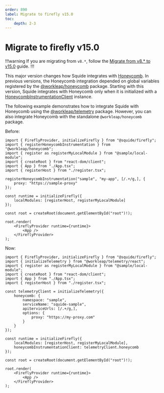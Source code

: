 ```yaml
---
order: 890
label: Migrate to firefly v15.0
toc:
    depth: 2-3
---
```


# Migrate to firefly v15.0

!!!warning
If you are migrating from `v8.*`, follow the [Migrate from v8.* to v15.0](./migrate-from-v8-to-v15.0.md) guide.
!!!

This major version changes how Squide integrates with [Honeycomb](https://www.honeycomb.io/). In previous versions, the Honeycomb integration depended on global variables registered by the [@workleap/honeycomb](https://www.npmjs.com/package/@workleap/honeycomb) package. Starting with this version, Squide integrates with Honeycomb only when it is initialized with a [HoneycombInstrumentationClient](https://workleap.github.io/wl-telemetry/reference/telemetry/honeycombinstrumentationclient/) instance.

The following example demonstrates how to integrate Squide with Honeycomb using the [@workleap/telemetry](https://www.npmjs.com/package/@workleap/telemetry) package. However, you can also integrate Honeycomb with the standalone `@workleap/honeycomb` package.

Before:

```tsx host/src/index.tsx
import { FireflyProvider, initializeFirefly } from "@squide/firefly";
import { registerHoneycombInstrumentation } from "@workleap/honeycomb";
import { register as registerMyLocalModule } from "@sample/local-module";
import { createRoot } from "react-dom/client";
import { App } from "./App.tsx";
import { registerHost } from "./register.tsx";

registerHoneycombInstrumentation("sample", "my-app", [/.+/g,], {
    proxy: "https://sample-proxy"
});

const runtime = initializeFirefly({
    localModules: [registerHost, registerMyLocalModule]
});

const root = createRoot(document.getElementById("root")!);

root.render(
    <FireflyProvider runtime={runtime}>
        <App />
    </FireflyProvider>
);
```

Now:

```tsx !#8-17,21 host/src/index.tsx
import { FireflyProvider, initializeFirefly } from "@squide/firefly";
import { initializeTelemetry } from "@workleap/telemetry/react";
import { register as registerMyLocalModule } from "@sample/local-module";
import { createRoot } from "react-dom/client";
import { App } from "./App.tsx";
import { registerHost } from "./register.tsx";

const telemetryClient = initializeTelemetry({
    honeycomb: {
        namespace: "sample",
        serviceName: "squide-sample",
        apiServiceUrls: [/.+/g,],
        options: {
            proxy: "https://my-proxy.com"
        }
    }
});

const runtime = initializeFirefly({
    localModules: [registerHost, registerMyLocalModule],
    honeycombInstrumentationClient: telemetryClient.honeycomb
});

const root = createRoot(document.getElementById("root")!);

root.render(
    <FireflyProvider runtime={runtime}>
        <App />
    </FireflyProvider>
);
```
